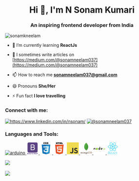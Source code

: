 <h1 align="center">Hi 👋, I'm N Sonam Kumari</h1>
<h3 align="center">An inspiring frontend developer from India</h3>

<p align="left"> <img src="https://komarev.com/ghpvc/?username=sonamkneelam&label=Profile%20views&color=0e75b6&style=flat" alt="sonamkneelam" /> </p>

- 🌱 I’m currently learning **ReactJs**

- 📝 I sometimes write articles on [https://medium.com/@sonamneelam037](https://medium.com/@sonamneelam037)

- 📫 How to reach me **sonamneelam037@gmail.com**

- 😄 Pronouns **She/Her**

- ⚡ Fun fact **I love travelling**

<h3 align="left">Connect with me:</h3>
<p align="left">
<a href="https://linkedin.com/in/https://www.linkedin.com/in/nsonam/" target="blank"><img align="center" src="https://raw.githubusercontent.com/rahuldkjain/github-profile-readme-generator/master/src/images/icons/Social/linked-in-alt.svg" alt="https://www.linkedin.com/in/nsonam/" height="30" width="40" /></a>
<a href="https://medium.com/@sonamneelam037" target="blank"><img align="center" src="https://raw.githubusercontent.com/rahuldkjain/github-profile-readme-generator/master/src/images/icons/Social/medium.svg" alt="@sonamneelam037" height="30" width="40" /></a>
</p>

<h3 align="left">Languages and Tools:</h3>
<p align="left"> <a href="https://www.arduino.cc/" target="_blank"> <img src="https://cdn.worldvectorlogo.com/logos/arduino-1.svg" alt="arduino" width="40" height="40"/> </a> <a href="https://getbootstrap.com" target="_blank"> <img src="https://raw.githubusercontent.com/devicons/devicon/master/icons/bootstrap/bootstrap-plain-wordmark.svg" alt="bootstrap" width="40" height="40"/> </a> <a href="https://www.w3schools.com/css/" target="_blank"> <img src="https://raw.githubusercontent.com/devicons/devicon/master/icons/css3/css3-original-wordmark.svg" alt="css3" width="40" height="40"/> </a> <a href="https://www.w3.org/html/" target="_blank"> <img src="https://raw.githubusercontent.com/devicons/devicon/master/icons/html5/html5-original-wordmark.svg" alt="html5" width="40" height="40"/> </a> <a href="https://developer.mozilla.org/en-US/docs/Web/JavaScript" target="_blank"> <img src="https://raw.githubusercontent.com/devicons/devicon/master/icons/javascript/javascript-original.svg" alt="javascript" width="40" height="40"/> </a> <a href="https://www.mongodb.com/" target="_blank"> <img src="https://raw.githubusercontent.com/devicons/devicon/master/icons/mongodb/mongodb-original-wordmark.svg" alt="mongodb" width="40" height="40"/> </a> <a href="https://nodejs.org" target="_blank"> <img src="https://raw.githubusercontent.com/devicons/devicon/master/icons/nodejs/nodejs-original-wordmark.svg" alt="nodejs" width="40" height="40"/> </a> <a href="https://reactjs.org/" target="_blank"> <img src="https://raw.githubusercontent.com/devicons/devicon/master/icons/react/react-original-wordmark.svg" alt="react" width="40" height="40"/> </a> </p>



<!-- <p><img align="left" src="https://github-readme-stats.vercel.app/api/top-langs?username=sonamkneelam&show_icons=true&locale=en&layout=compact" alt="sonamkneelam" /></p>
 -->
<!-- <p>&nbsp;<img align="center" src="https://github-readme-stats.vercel.app/api?username=sonamkneelam&show_icons=true&locale=en" alt="sonamkneelam" /></p> -->
<div>
<a href="https://github-readme-stats.vercel.app/api/top-langs/?username=Sonamkneelam&langs_count=8">
  <img align="center" src="https://github-readme-stats.vercel.app/api/top-langs/?username=Sonamkneelam&langs_count=8" />
</a>
</div>
<br>
<div margin='10px'>
<a href="https://github-readme-stats.vercel.app/api?username=Sonamkneelam&show_icons=true&theme=radical">
  <img align="center" display="block"  src="https://github-readme-stats.vercel.app/api?username=Sonamkneelam&show_icons=true&theme=radical" />
</a>
  </div>
<!--  [![Top Langs](https://github-readme-stats.vercel.app/api/top-langs/?username=anuraghazra&langs_count=8)](https://github.com/anuraghazra/github-readme-stats) -->



